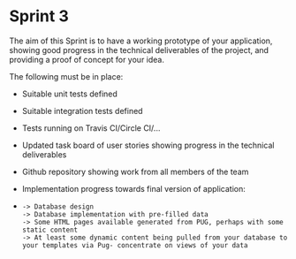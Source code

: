 # Sprint 3
The aim of this Sprint is to have a working prototype of your application, showing good progress in the technical deliverables of the project, and providing a proof of concept for your idea.

The following must be in place:

- Suitable unit tests defined

- Suitable integration tests defined

- Tests running on Travis CI/Circle CI/...

- Updated task board of user stories showing progress in the technical deliverables

- Github repository showing work from all members of the team

- Implementation progress towards final version of application:
- 
      -> Database design
      -> Database implementation with pre-filled data
      -> Some HTML pages available generated from PUG, perhaps with some static content
      -> At least some dynamic content being pulled from your database to your templates via Pug- concentrate on views of your data
